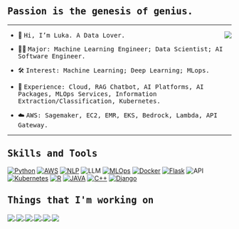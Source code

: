 
    
## <samp align="center">Passion is the genesis of genius.</samp>

---

<img align="right" src="https://leetcard.jacoblin.cool/kiangkiangkiang?ext=heatmap&font=patrick_hand&theme=transparent" />

- 👋 <samp>Hi, I’m Luka. A Data Lover.</samp>

- 👨‍💻 <samp>Major: Machine Learning Engineer; Data Scientist; AI Software Engineer.</samp>

- 🛠 <samp>Interest: Machine Learning; Deep Learning; MLops.</samp>

- 🙋 <samp>Experience: Cloud, RAG Chatbot, AI Platforms, AI Packages, MLOps Services, Information Extraction/Classification, Kubernetes.</samp>

- :cloud: <samp> AWS: Sagemaker, EC2, EMR, EKS, Bedrock, Lambda, API Gateway. </samp>
<!--- 
kiangkiangkiang/kiangkiangkiang is a ✨ special ✨ repository because its `README.md` (this file) appears on your GitHub profile.
You can click the Preview link to take a look at your changes.
--->



---

## <samp>Skills and Tools</samp>

<p>    
    <a href="#"><img alt="Python"  src="https://img.shields.io/badge/python%20-%23F7DF1E.svg?logo=python&logoColor=black"></a>
    <a href="#"><img alt="AWS" src="https://img.shields.io/badge/AWS%20-%23E34F26.svg?logo=AWS&logoColor=white"></a>
    <a href="#"><img alt="NLP" src="https://img.shields.io/badge/NLP%20-%231572B6.svg?logo=NLP&logoColor=white"></a>
    <img alt="LLM" src="https://img.shields.io/badge/-LLM-276DC3?style=flat-square&logo=LLM&logoColor=white" />
    <a href="#"><img alt="MLOps" src="https://img.shields.io/badge/MLOps%20-%232370ED.svg?logo=MLOps&logoColor=white"></a>
    <a href="#"><img alt="Docker" src="https://img.shields.io/badge/Docker%20-%23F7DF1E.svg?logo=Docker&logoColor=black"></a>  
    <a href="#"><img alt="Flask"  src="https://img.shields.io/badge/Flask%20-%23E34F26.svg?logo=Flask&logoColor=white"></a>
    <img alt="API" src="https://img.shields.io/badge/-API-003B57?style=flat-square&logo=API&logoColor=white" />
    <a href="#"><img alt="Kubernetes" src="https://img.shields.io/badge/Kubernetes%20-%23E34F26.svg?logo=Kubernetes&logoColor=white"></a>
    <a href="#"><img alt="R"  src="https://img.shields.io/badge/R%20-%231572B6.svg?logo=R&logoColor=white"></a>
    <a href="#"><img alt="JAVA" src="https://img.shields.io/badge/JAVA%20-%231572B6.svg?logo=JAVA&logoColor=white"></a>
    <a href="#"><img alt="C++" src="https://img.shields.io/badge/C++%20-%2300599C.svg?logo=c%2B%2B&logoColor=white"></a>
    <!--<a href="#"><img alt="MySQL"  src="https://img.shields.io/badge/MySQL-%23000000.svg?logo=MySQL&logoColor=white"></a>-->
    <a href="#"><img alt="Django"  src="https://img.shields.io/badge/Django%20-%23F7DF1E.svg?logo=Django&logoColor=black"></a>
</p>


## <samp>Things that I'm working on</samp>
  <a href="https://github.com/kiangkiangkiang/machine-learning-on-k8s">
  <img align="center" src="https://github-readme-stats.vercel.app/api/pin/?username=kiangkiangkiang&repo=machine-learning-on-k8s&theme=great-gatsby" />
</a>
  <a href="https://github.com/kiangkiangkiang/avatar-chatbot">
  <img align="center" src="https://github-readme-stats.vercel.app/api/pin/?username=kiangkiangkiang&repo=avatar-chatbot&theme=great-gatsby" />
</a>
  <a href="https://github.com/kiangkiangkiang/ggESDA">
  <img align="center" src="https://github-readme-stats.vercel.app/api/pin/?username=kiangkiangkiang&repo=ggESDA&theme=great-gatsby" />
</a>
<a href="https://github.com/kiangkiangkiang/Machine-Learning-Model-Serving">
  <img align="center" src="https://github-readme-stats.vercel.app/api/pin/?username=kiangkiangkiang&repo=Machine-Learning-Model-Serving&theme=great-gatsby" />
</a>
  <a href="https://github.com/kiangkiangkiang/Two-Stage-Method-For-Chinese-NLP">
  <img align="center" src="https://github-readme-stats.vercel.app/api/pin/?username=kiangkiangkiang&repo=Two-Stage-Method-For-Chinese-NLP&theme=great-gatsby" />
</a>
<a href="https://github.com/kiangkiangkiang/Information-Extraction-for-Chinese-NLP">
  <img align="center" src="https://github-readme-stats.vercel.app/api/pin/?username=kiangkiangkiang&repo=Information-Extraction-for-Chinese-NLP&theme=great-gatsby" />
</a>


  



